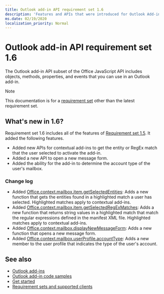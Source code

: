 ```yaml
---
title: Outlook add-in API requirement set 1.6
description: 'Features and APIs that were introduced for Outlook Add-ins and the Office JavaScript APIs as part of Mailbox API 1.6.'
ms.date: 02/19/2020
localization_priority: Normal
---
```


# Outlook add-in API requirement set 1.6

The Outlook add-in API subset of the Office JavaScript API includes objects, methods, properties, and events that you can use in an Outlook add-in.

> [!NOTE]
> This documentation is for a [requirement set](../../requirement-sets/outlook-api-requirement-sets.md) other than the latest requirement set.

## What's new in 1.6?

Requirement set 1.6 includes all of the features of [Requirement set 1.5](../requirement-set-1.5/outlook-requirement-set-1.5.md). It added the following features.

- Added new APIs for contextual add-ins to get the entity or RegEx match that the user selected to activate the add-in.
- Added a new API to open a new message form.
- Added the ability for the add-in to determine the account type of the user's mailbox.

### Change log

- Added [Office.context.mailbox.item.getSelectedEntities](office.context.mailbox.item.md#methods): Adds a new function that gets the entities found in a highlighted match a user has selected. Highlighted matches apply to contextual add-ins.
- Added [Office.context.mailbox.item.getSelectedRegExMatches](office.context.mailbox.item.md#methods): Adds a new function that returns string values in a highlighted match that match the regular expressions defined in the manifest XML file. Highlighted matches apply to contextual add-ins.
- Added [Office.context.mailbox.displayNewMessageForm](office.context.mailbox.md#methods): Adds a new function that opens a new message form.
- Added [Office.context.mailbox.userProfile.accountType](/javascript/api/outlook/office.userprofile?view=outlook-js-1.6#accounttype): Adds a new member to the user profile that indicates the type of the user's account.

## See also

- [Outlook add-ins](../../../outlook/outlook-add-ins-overview.md)
- [Outlook add-in code samples](https://developer.microsoft.com/outlook/gallery/?filterBy=Outlook,Samples,Add-ins)
- [Get started](../../../quickstarts/outlook-quickstart.md)
- [Requirement sets and supported clients](../../requirement-sets/outlook-api-requirement-sets.md)
